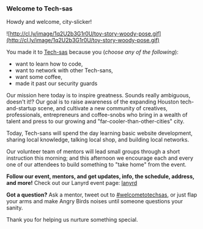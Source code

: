 ### Welcome to Tech-sas

Howdy and welcome, city-slicker!

![http://cl.ly/image/1q2U2b3G1r0U/toy-story-woody-pose.gif](http://cl.ly/image/1q2U2b3G1r0U/toy-story-woody-pose.gif)

You made it to [Tech-sas](http://techsas.co) because you (_choose any of the following_):

- want to learn how to code,
- want to network with other Tech-sans,
- want some coffee,
- made it past our security guards

Our mission here today is to inspire greatness. Sounds really ambiguous, doesn't it!? Our goal is to raise awareness of the expanding Houston tech-and-startup scene, and cultivate a new community of creatives, professionals, entrepreneurs and coffee-snobs who bring in a wealth of talent and press to our growing and "far-cooler-than-other-cities" city.

Today, Tech-sans will spend the day learning basic website development, sharing local knowledge, talking local shop, and building local networks.

Our volunteer team of mentors will lead small groups through a short instruction this morning; and this afternoon we encourage each and every one of our attendees to build something to "take home" from the event.

**Follow our event, mentors, and get updates, info, the schedule, address, and more!** Check out our Lanyrd event page: [lanyrd](http://lanyrd.com/2014/welcometotechsas/)

**Got a question?** Ask a mentor, tweet out to [#welcometotechsas](https://twitter.com/search?q=%23welcometotechsas), or just flap your arms and make Angry Birds noises until someone questions your sanity.

Thank you for helping us nurture something special.
